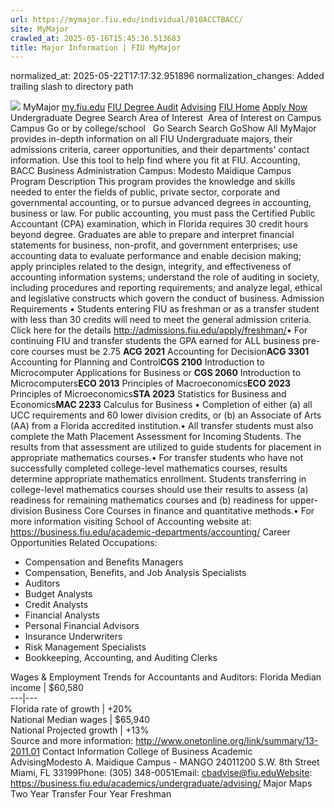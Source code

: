 ```yaml
---
url: https://mymajor.fiu.edu/individual/010ACCTBACC/
site: MyMajor
crawled_at: 2025-05-16T15:45:36.513683
title: Major Information | FIU MyMajor
---
```

normalized_at: 2025-05-22T17:17:32.951896
normalization_changes: Added trailing slash to directory path

![](https://mymajor.fiu.edu/assets/logo-T4VPR2BI.png)
MyMajor
[my.fiu.edu](https://my.fiu.edu/)
[FIU Degree Audit](https://dasa.fiu.edu/all-departments/advising/panther-success-hub/panther-degree-audit/)
[Advising](https://advising.fiu.edu)
[FIU Home](https://www.fiu.edu/)
[Apply Now](https://admissions.fiu.edu/)
Undergraduate Degree Search
Area of Interest
​
Area of Interest
on
Campus
​
Campus
Go
or by college/school
​
​
Go
Search
Search
GoShow All
MyMajor provides in-depth information on all FIU Undergraduate majors, their admissions criteria, career opportunities, and their departments' contact information. Use this tool to help find where you fit at FIU.
Accounting,
BACC
Business Administration
Campus:
Modesto Maidique Campus
Program Description
This program provides the knowledge and skills needed to enter the fields of public, private sector, corporate and governmental accounting, or to pursue advanced degrees in accounting, business or law. For public accounting, you must pass the Certified Public Accountant (CPA) examination, which in Florida requires 30 credit hours beyond degree. Graduates are able to prepare and interpret financial statements for business, non-profit, and government enterprises; use accounting data to evaluate performance and enable decision making; apply principles related to the design, integrity, and effectiveness of accounting information systems; understand the role of auditing in society, including procedures and reporting requirements; and analyze legal, ethical and legislative constructs which govern the conduct of business.
Admission Requirements
• Students entering FIU as freshman or as a transfer student with less than 30 credits will need to meet the general admission criteria. Click here for the details <http://admissions.fiu.edu/apply/freshman/>• For continuing FIU and transfer students the GPA earned for ALL business pre-core courses must be 2.75
**ACG 2021** Accounting for Decision**ACG 3301** Accounting for Planning and Control**CGS 2100** Introduction to Microcomputer Applications for Business or **CGS 2060** Introduction to Microcomputers**ECO 2013** Principles of Macroeconomics**ECO 2023** Principles of Microeconomics**STA 2023** Statistics for Business and Economics**MAC 2233** Calculus for Business
• Completion of either (a) all UCC requirements and 60 lower division credits, or (b) an Associate of Arts (AA) from a Florida accredited institution.• All transfer students must also complete the Math Placement Assessment for Incoming Students. The results from that assessment are utilized to guide students for placement in appropriate mathematics courses.• For transfer students who have not successfully completed college-level mathematics courses, results determine appropriate mathematics enrollment. Students transferring in college-level mathematics courses should use their results to assess (a) readiness for remaining mathematics courses and (b) readiness for upper-division Business Core Courses in finance and quantitative methods.• For more information visiting School of Accounting website at: <https://business.fiu.edu/academic-departments/accounting/>
Career Opportunities
Related Occupations:
  * Compensation and Benefits Managers
  * Compensation, Benefits, and Job Analysis Specialists
  * Auditors
  * Budget Analysts
  * Credit Analysts
  * Financial Analysts
  * Personal Financial Advisors
  * Insurance Underwriters
  * Risk Management Specialists
  * Bookkeeping, Accounting, and Auditing Clerks


Wages & Employment Trends for Accountants and Auditors:
Florida Median income | $60,580  
---|---  
Florida rate of growth | +20%  
National Median wages | $65,940  
National Projected growth | +13%  
Source and more information: <http://www.onetonline.org/link/summary/13-2011.01>
Contact Information
College of Business Academic AdvisingModesto A. Maidique Campus - MANGO 24011200 S.W. 8th Street Miami, FL 33199Phone: (305) 348-0051Email: cbadvise@fiu.eduWebsite: <https://business.fiu.edu/academics/undergraduate/advising/>
Major Maps
Two Year Transfer
Four Year Freshman
